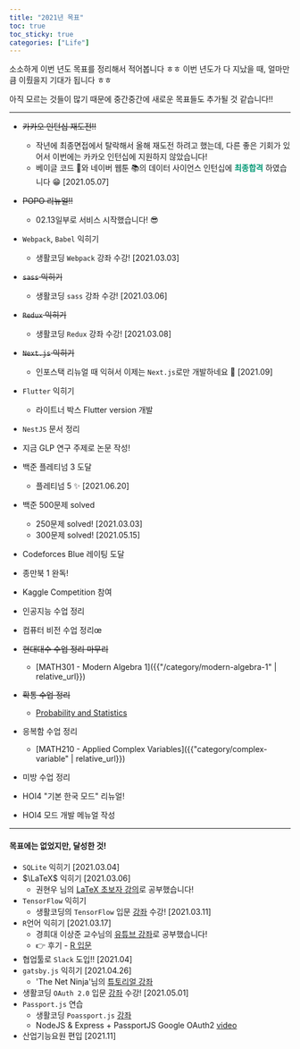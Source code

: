 ```yaml
---
title: "2021년 목표"
toc: true
toc_sticky: true
categories: ["Life"]
---
```


소소하게 이번 년도 목표를 정리해서 적어봅니다 ㅎㅎ 이번 년도가 다 지났을 때, 얼마만큼 이뤘을지 기대가 됩니다 ㅎㅎ

아직 모르는 것들이 많기 때문에 중간중간에 새로운 목표들도 추가될 것 같습니다!!

<hr/>

- ~~카카오 인턴십 재도전!!~~
  - 작년에 최종면접에서 탈락해서 올해 재도전 하려고 했는데, 다른 좋은 기회가 있어서 이번에는 카카오 인턴십에 지원하지 않았습니다!
  - 베이글 코드 🥯와 네이버 웹툰 📚의 데이터 사이언스 인턴십에 <span style="color: #009874">**최종합격**</span> 하였습니다 😁 [2021.05.07]

- ~~POPO 리뉴얼!!~~
  - 02.13일부로 서비스 시작했습니다! 😎
- `Webpack`, `Babel` 익히기
  - 생활코딩 `Webpack` 강좌 수강! [2021.03.03]
- ~~`sass` 익히기~~
  - 생활코딩 `sass` 강좌 수강! [2021.03.06]
- ~~`Redux` 익히기~~
  - 생활코딩 `Redux` 강좌 수강! [2021.03.08]
- ~~`Next.js` 익히기~~
  - 인포스택 리뉴얼 때 익혀서 이제는 `Next.js`로만 개발하네요 👏 [2021.09]
- `Flutter` 익히기
  - 라이트너 박스 Flutter version 개발
- `NestJS` 문서 정리

- 지금 GLP 연구 주제로 논문 작성!

- 백준 플레티넘 3 도달
  - 플레티넘 5 ✨ [2021.06.20]
- 백준 500문제 solved
  - 250문제 solved! [2021.03.03]
  - 300문제 solved! [2021.05.15]
- Codeforces Blue 레이팅 도달
- 종만북 1 완독!

- Kaggle Competition 참여

- 인공지능 수업 정리
- 컴퓨터 비전 수업 정리œ

- ~~현대대수 수업 정리 마무리~~
  - [MATH301 - Modern Algebra 1]({{"/category/modern-algebra-1" | relative_url}})
- ~~확통 수업 정리~~
  - [Probability and Statistics](https://bluehorn07.github.io/categories/probability-and-statistics)
- 응복함 수업 정리
  - [MATH210 - Applied Complex Variables]({{"category/complex-variable" | relative_url}})
- 미방 수업 정리

- HOI4 "기본 한국 모드" 리뉴얼!
- HOI4 모드 개발 메뉴얼 작성

<hr/>

#### 목표에는 없었지만, 달성한 것!

- `SQLite` 익히기 [2021.03.04]
- $\LaTeX$ 익히기 [2021.03.06]
  - 권현우 님의 [LaTeX 초보자 강의](https://youtube.com/playlist?list=PLSS68lwkeqyOH6KEHpCAmCWVSSKbciz3A)로 공부했습니다!
- `TensorFlow` 익히기
  - 생활코딩의 `TensorFlow` 입문 [강좌](https://opentutorials.org/course/4570) 수강! [2021.03.11]
- `R`언어 익히기 [2021.03.17]
  - 경희대 이상준 교수님의 [유튜브 강좌](https://youtube.com/playlist?list=PLaqQvlCBe8vL739pc-jESsucndheGmQIZ)로 공부했습니다!
  - 👉 후기 - [R 입문](https://bluehorn07.github.io/2021/03/14/introduction-to-R)
- 협업툴로 `Slack` 도입!! [2021.04]
- `gatsby.js` 익히기 [2021.04.26]
  - 'The Net Ninja'님의 [튜토리얼 강좌](https://youtube.com/playlist?list=PL4cUxeGkcC9hw1g77I35ZivVLe8k2nvjB)
- 생활코딩 `OAuth 2.0` 입문 [강좌](https://opentutorials.org/course/3405) 수강! [2021.05.01]
- `Passport.js` 연습
  - 생활코딩 `Poassport.js` [강좌](https://opentutorials.org/course/3402)
  - NodeJS & Express + PassportJS Google OAuth2 [video](https://youtu.be/Q0a0594tOrc)
- 산업기능요원 편입 [2021.11]